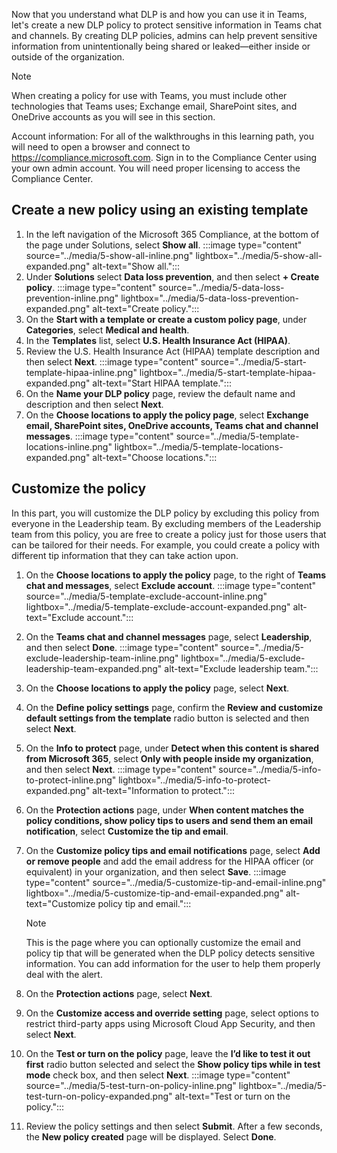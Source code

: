 Now that you understand what DLP is and how you can use it in Teams, let's create a new DLP policy to protect sensitive information in Teams chat and channels. By creating DLP policies, admins can help prevent sensitive information from unintentionally being shared or leaked—either inside or outside of the organization.

> [!NOTE]
> When creating a policy for use with Teams, you must include other technologies that Teams uses; Exchange email, SharePoint sites, and OneDrive accounts as you will see in this section.

Account information: For all of the walkthroughs in this learning path, you will need to open a browser and connect to <https://compliance.microsoft.com>. Sign in to the Compliance Center using your own admin account. You will need proper licensing to access the Compliance Center.

## Create a new policy using an existing template

1. In the left navigation of the Microsoft 365 Compliance, at the bottom of the page under Solutions, select **Show all**.
:::image type="content" source="../media/5-show-all-inline.png" lightbox="../media/5-show-all-expanded.png" alt-text="Show all.":::
1. Under **Solutions** select **Data loss prevention**, and then select **+ Create policy**.
:::image type="content" source="../media/5-data-loss-prevention-inline.png" lightbox="../media/5-data-loss-prevention-expanded.png" alt-text="Create policy.":::
1. On the **Start with a template or create a custom policy page**, under **Categories**, select **Medical and health**.
1. In the **Templates** list, select **U.S. Health Insurance Act (HIPAA)**.
1. Review the U.S. Health Insurance Act (HIPAA) template description and then select **Next**.
:::image type="content" source="../media/5-start-template-hipaa-inline.png" lightbox="../media/5-start-template-hipaa-expanded.png" alt-text="Start HIPAA template.":::
1. On the **Name your DLP policy** page, review the default name and description and then select **Next**.
1. On the **Choose locations to apply the policy page**, select **Exchange email, SharePoint sites, OneDrive accounts, Teams chat and channel messages**.
:::image type="content" source="../media/5-template-locations-inline.png" lightbox="../media/5-template-locations-expanded.png" alt-text="Choose locations.":::

## Customize the policy

In this part, you will customize the DLP policy by excluding this policy from everyone in the Leadership team. By excluding members of the Leadership team from this policy, you are free to create a policy just for those users that can be tailored for their needs. For example, you could create a policy with different tip information that they can take action upon.

1. On the **Choose locations to apply the policy** page, to the right of **Teams chat and messages**, select **Exclude account**.
:::image type="content" source="../media/5-template-exclude-account-inline.png" lightbox="../media/5-template-exclude-account-expanded.png" alt-text="Exclude account.":::
1. On the **Teams chat and channel messages** page, select **Leadership**, and then select **Done**.
:::image type="content" source="../media/5-exclude-leadership-team-inline.png" lightbox="../media/5-exclude-leadership-team-expanded.png" alt-text="Exclude leadership team.":::
1. On the **Choose locations to apply the policy** page, select **Next**.
1. On the **Define policy settings** page, confirm the **Review and customize default settings from the template** radio button is selected and then select **Next**.
1. On the **Info to protect** page, under **Detect when this content is shared from Microsoft 365**, select **Only with people inside my organization**, and then select **Next**.
:::image type="content" source="../media/5-info-to-protect-inline.png" lightbox="../media/5-info-to-protect-expanded.png" alt-text="Information to protect.":::
1. On the **Protection actions** page, under **When content matches the policy conditions, show policy tips to users and send them an email notification**, select **Customize the tip and email**.
1. On the **Customize policy tips and email notifications** page, select **Add or remove people** and add the email address for the HIPAA officer (or equivalent) in your organization, and then select **Save**.
:::image type="content" source="../media/5-customize-tip-and-email-inline.png" lightbox="../media/5-customize-tip-and-email-expanded.png" alt-text="Customize policy tip and email.":::

    > [!NOTE]
    > This is the page where you can optionally customize the email and policy tip that will be generated when the DLP policy detects sensitive information. You can add information for the user to help them properly deal with the alert.

1. On the **Protection actions** page, select **Next**.
1. On the **Customize access and override setting** page, select options to restrict third-party apps using Microsoft Cloud App Security, and then select **Next**.
1. On the **Test or turn on the policy** page, leave the **I’d like to test it out first** radio button selected and select the **Show policy tips while in test mode** check box, and then select **Next**.
:::image type="content" source="../media/5-test-turn-on-policy-inline.png" lightbox="../media/5-test-turn-on-policy-expanded.png" alt-text="Test or turn on the policy.":::
1. Review the policy settings and then select **Submit**. After a few seconds, the **New policy created** page will be displayed. Select **Done**.
